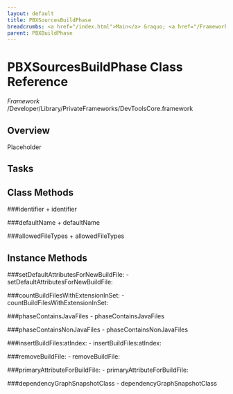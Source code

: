 ```yaml
---
layout: default
title: PBXSourcesBuildPhase
breadcrumbs: <a href="/index.html">Main</a> &raquo; <a href="/Frameworks.html">Framework</a> &raquo; <a href="/Frameworks/DevToolsCore.html">DevToolsCore</a> &raquo; PBXSourcesBuildPhase
parent: PBXBuildPhase 
---
```

# PBXSourcesBuildPhase Class Reference

*Framework* /Developer/Library/PrivateFrameworks/DevToolsCore.framework

## Overview

Placeholder

## Tasks

## Class Methods

<a name="+identifier"></a>
###identifier
    + identifier

<a name="+defaultName"></a>
###defaultName
    + defaultName

<a name="+allowedFileTypes"></a>
###allowedFileTypes
    + allowedFileTypes

## Instance Methods

<a name="-setDefaultAttributesForNewBuildFile:"></a>
###setDefaultAttributesForNewBuildFile:
    - setDefaultAttributesForNewBuildFile:

<a name="-countBuildFilesWithExtensionInSet:"></a>
###countBuildFilesWithExtensionInSet:
    - countBuildFilesWithExtensionInSet:

<a name="-phaseContainsJavaFiles"></a>
###phaseContainsJavaFiles
    - phaseContainsJavaFiles

<a name="-phaseContainsNonJavaFiles"></a>
###phaseContainsNonJavaFiles
    - phaseContainsNonJavaFiles

<a name="-insertBuildFiles:atIndex:"></a>
###insertBuildFiles:atIndex:
    - insertBuildFiles:atIndex:

<a name="-removeBuildFile:"></a>
###removeBuildFile:
    - removeBuildFile:

<a name="-primaryAttributeForBuildFile:"></a>
###primaryAttributeForBuildFile:
    - primaryAttributeForBuildFile:

<a name="-dependencyGraphSnapshotClass"></a>
###dependencyGraphSnapshotClass
    - dependencyGraphSnapshotClass

